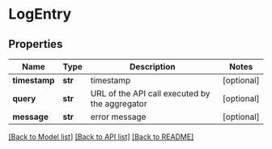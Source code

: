 # LogEntry

## Properties
Name | Type | Description | Notes
------------ | ------------- | ------------- | -------------
**timestamp** | **str** | timestamp  | [optional] 
**query** | **str** | URL of the API call executed by the aggregator  | [optional] 
**message** | **str** | error message  | [optional] 

[[Back to Model list]](../README.md#documentation-for-models) [[Back to API list]](../README.md#documentation-for-api-endpoints) [[Back to README]](../README.md)


